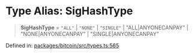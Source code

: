 # Type Alias: SigHashType

> **SigHashType** = `"ALL"` \| `"NONE"` \| `"SINGLE"` \| "ALL\|ANYONECANPAY" \| "NONE\|ANYONECANPAY" \| "SINGLE\|ANYONECANPAY"

Defined in: [packages/bitcoin/src/types.ts:565](https://github.com/dcdpr/did-btcr2-js/blob/c82bc5c69016e1146a0c52c6e6b21621f5abd6d4/packages/bitcoin/src/types.ts#L565)

